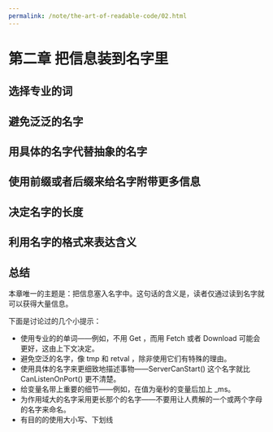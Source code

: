 ```yaml
---
permalink: /note/the-art-of-readable-code/02.html
---
```


# 第二章 把信息装到名字里

## 选择专业的词

## 避免泛泛的名字

## 用具体的名字代替抽象的名字

## 使用前缀或者后缀来给名字附带更多信息

## 决定名字的长度

## 利用名字的格式来表达含义

## 总结

本章唯一的主题是：把信息塞入名字中。这句话的含义是，读者仅通过读到名字就可以获得大量信息。

下面是讨论过的几个小提示：
- 使用专业的的单词——例如，不用 Get ，而用 Fetch 或者 Download 可能会更好，这由上下文决定。
- 避免空泛的名字，像 tmp 和 retval ，除非使用它们有特殊的理由。
- 使用具体的名字来更细致地描述事物——ServerCanStart() 这个名字就比 CanListenOnPort() 更不清楚。
- 给变量名带上重要的细节——例如，在值为毫秒的变量后加上 _ms。
- 为作用域大的名字采用更长那个的名字——不要用让人费解的一个或两个字母的名字来命名。
- 有目的的使用大小写、下划线
